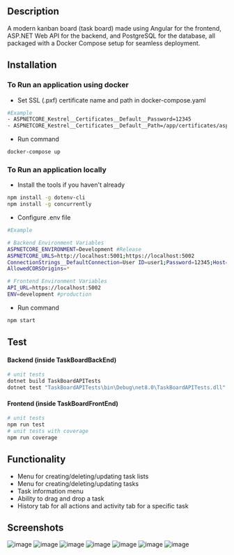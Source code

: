 ## Description
A modern kanban board (task board) made using Angular for the frontend, ASP.NET Web API for the backend, and PostgreSQL for the database, all packaged with a Docker Compose setup for seamless deployment.

## Installation

### To Run an application using docker

- Set SSL (.pxf) certificate name and path in docker-compose.yaml
```bash
#Example
- ASPNETCORE_Kestrel__Certificates__Default__Password=12345
- ASPNETCORE_Kestrel__Certificates__Default__Path=/app/certificates/aspnetapp.pfx
```
- Run command
```bash
docker-compose up
```
### To Run an application locally
- Install the tools if you haven't already
```bash
npm install -g dotenv-cli
npm install -g concurrently
```
- Configure .env file
```bash
#Example

# Backend Environment Variables
ASPNETCORE_ENVIRONMENT=Development #Release
ASPNETCORE_URLS=http://localhost:5001;https://localhost:5002
ConnectionStrings__DefaultConnection=User ID=user1;Password=12345;Host=localhost;Port=5432;Database=taskDB;
AllowedCORSOrigins=*

# Frontend Environment Variables
API_URL=https://localhost:5002
ENV=development #production
```
- Run command
```bash
npm start
```
## Test
#### Backend (inside TaskBoardBackEnd)
```bash
# unit tests
dotnet build TaskBoardAPITests
dotnet test "TaskBoardAPITests\bin\Debug\net8.0\TaskBoardAPITests.dll"
```
#### Frontend (inside TaskBoardFrontEnd)
```bash
# unit tests
npm run test
# unit tests with coverage
npm run coverage 
```

## Functionality 
- Menu for creating/deleting/updating task lists
- Menu for creating/deleting/updating tasks
- Task information menu
- Ability to drag and drop a task
- History tab for all actions and activity tab for a specific task
  
## Screenshots 
![image](https://github.com/TEGTO/TaskBoard/assets/90476119/d3ad30bd-b635-4c2f-8918-ec06c22ded1d)
![image](https://github.com/TEGTO/TaskBoard/assets/90476119/13c6c84a-dde8-4fa7-b7be-728524c47498)
![image](https://github.com/TEGTO/TaskBoard/assets/90476119/fa35107c-4fd5-497b-af5f-f8a411e73318)
![image](https://github.com/TEGTO/TaskBoard/assets/90476119/d0420b29-a37b-4220-8ed0-588bb27ca8ac)
![image](https://github.com/TEGTO/TaskBoard/assets/90476119/26de8151-8abd-4b3e-bf54-23f2adf6d8a4)
![image](https://github.com/TEGTO/TaskBoard/assets/90476119/f11613c8-9521-443c-81fc-315c7893c2e1)
![image](https://github.com/TEGTO/TaskBoard/assets/90476119/ecf8ace1-a30e-45de-a0cf-7f92d43aa1c3)










